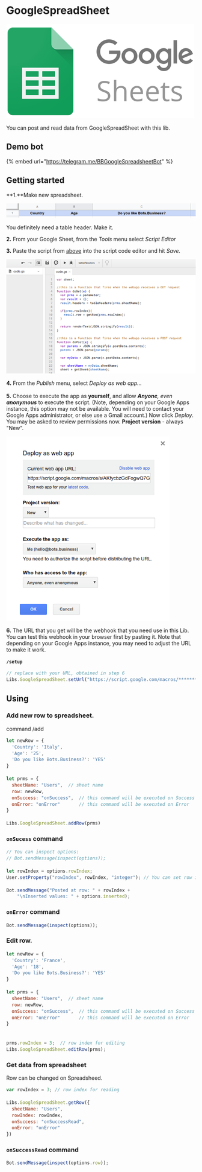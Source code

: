 # GoogleSpreadSheet

![](<../.gitbook/assets/image (39).png>)

You can post and read data from GoogleSpreadSheet with this lib.

## Demo bot

{% embed url="https://telegram.me/BBGoogleSpreadsheetBot" %}



## Getting started

**1.**Make new spreadsheet.&#x20;

![](<../.gitbook/assets/image (41).png>)

You definitely need a table header. Make it.

**2.** From your Google Sheet, from the _Tools_ menu select _Script Editor_

**3.** Paste the script from [above](https://gist.github.com/bots-business/b627418423a2c5df3b4ed329181077f0) into the script code editor and hit _Save._

![](<../.gitbook/assets/image (40).png>)

**4.** From the _Publish_ menu, select _Deploy as web app…_\
\
**5.** Choose to execute the app as **yourself**, and allow _**Anyone**, even **anonymous**_ to execute the script. (Note, depending on your Google Apps instance, this option may not be available. You will need to contact your Google Apps administrator, or else use a Gmail account.) Now click _Deploy_. You may be asked to review permissions now. **Project version** - always "New".

![](<../.gitbook/assets/image (75).png>)

**6.** The URL that you get will be the webhook that you need use in this Lib. You can test this webhook in your browser first by pasting it. Note that depending on your Google Apps instance, you may need to adjust the URL to make it work.&#x20;

**`/setup`**

```javascript
// replace with your URL, obtained in step 6
Libs.GoogleSpreadSheet.setUrl("https://script.google.com/macros/*******");
```



## Using

### Add new row to spreadsheet.

command /add

```javascript
let newRow = {
  'Country': 'Italy',
  'Age': '25',
  'Do you like Bots.Business?': 'YES'
}

let prms = {
  sheetName: "Users",  // sheet name
  row: newRow,
  onSuccess: "onSuccess",  // this command will be executed on Success
  onError: "onError"       // this command will be executed on Error
}

Libs.GoogleSpreadSheet.addRow(prms)
```

### `onSucess` command

```javascript
// You can inspect options:
// Bot.sendMessage(inspect(options));

let rowIndex = options.rowIndex;
User.setProperty("rowIndex", rowIndex, "integer"); // You can set row index to options

Bot.sendMessage("Posted at row: " + rowIndex + 
    "\nInserted values: " + options.inserted);
```

### `onError` command

```javascript
Bot.sendMessage(inspect(options));
```

### Edit row.

```javascript
let newRow = {
  'Country': 'France',
  'Age': '18',
  'Do you like Bots.Business?': 'YES'
}

let prms = {
  sheetName: "Users",  // sheet name
  row: newRow,
  onSuccess: "onSuccess",  // this command will be executed on Success
  onError: "onError"       // this command will be executed on Error
}


prms.rowIndex = 3;  // row index for editing
Libs.GoogleSpreadSheet.editRow(prms);

```

### Get data from spreadsheet

Row can be changed on Spreadsheed.

```javascript
var rowIndex = 3; // row index for reading

Libs.GoogleSpreadSheet.getRow({
  sheetName: "Users",
  rowIndex: rowIndex,
  onSuccess: "onSuccessRead",
  onError: "onError"
})
```

### `onSuccessRead` command

```javascript
Bot.sendMessage(inspect(options.row));
```
